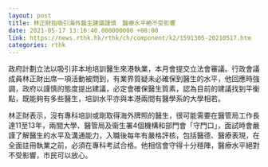 ```yaml
---
layout: post
title: 林正財指吸引海外醫生建議謹慎　醫療水平絶不受影響
date: 2021-05-17 13:16:40.000000000 +08:00
link: https://news.rthk.hk/rthk/ch/component/k2/1591305-20210517.htm
categories: rthk
---
```


政府計劃立法以吸引非本地培訓醫生來港執業，本月會提交立法會審議。行政會議成員林正財出席一項活動被問到，有業界質疑未必確保到醫生的水平，他回應時強調，政府以謹慎的態度提出建議，必定會確保醫生質素，認為目前的建議找到平衡點，既能夠有多些醫生，培訓水平亦與本港兩間有醫學系的大學相若。

林正財表示，沒有專科培訓或剛取得海外牌照的醫生，很可能需要在醫管局工作長達11至13年，兩間大學、醫管局及衞生署4個機構和部門會「守門口」，面試時會嚴謹了解醫生的水平及溝通能力，入職後每年有嚴格評核，包括醫德、醫療表現，在全面註冊執業之前，必須在專科考試合格。他相信會守得十分穩陣，醫療水平絕對不受影響，市民可以放心。
